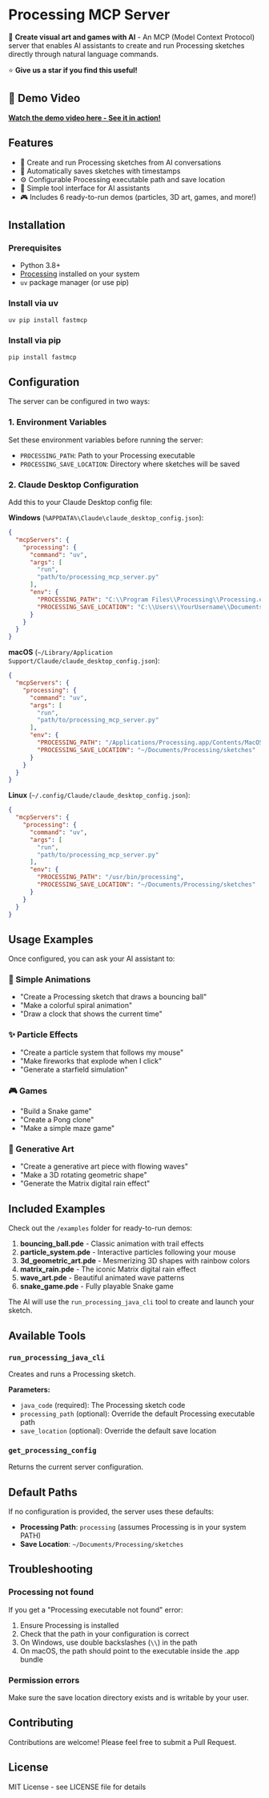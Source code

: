 # Processing MCP Server

🎨 **Create visual art and games with AI** - An MCP (Model Context Protocol) server that enables AI assistants to create and run Processing sketches directly through natural language commands.

⭐ **Give us a star if you find this useful!**

## 🎥 Demo Video

**[Watch the demo video here - See it in action!](https://www.loom.com/share/24a238aadb1c44acbf10fac17cddfe25)**

## Features

- 🚀 Create and run Processing sketches from AI conversations
- 💾 Automatically saves sketches with timestamps
- ⚙️ Configurable Processing executable path and save location
- 🤖 Simple tool interface for AI assistants
- 🎮 Includes 6 ready-to-run demos (particles, 3D art, games, and more!)

## Installation

### Prerequisites

- Python 3.8+
- [Processing](https://processing.org/download) installed on your system
- `uv` package manager (or use pip)

### Install via uv

```bash
uv pip install fastmcp
```

### Install via pip

```bash
pip install fastmcp
```

## Configuration

The server can be configured in two ways:

### 1. Environment Variables

Set these environment variables before running the server:

- `PROCESSING_PATH`: Path to your Processing executable
- `PROCESSING_SAVE_LOCATION`: Directory where sketches will be saved

### 2. Claude Desktop Configuration

Add this to your Claude Desktop config file:

**Windows** (`%APPDATA%\Claude\claude_desktop_config.json`):
```json
{
  "mcpServers": {
    "processing": {
      "command": "uv",
      "args": [
        "run",
        "path/to/processing_mcp_server.py"
      ],
      "env": {
        "PROCESSING_PATH": "C:\\Program Files\\Processing\\Processing.exe",
        "PROCESSING_SAVE_LOCATION": "C:\\Users\\YourUsername\\Documents\\Processing\\sketches"
      }
    }
  }
}
```

**macOS** (`~/Library/Application Support/Claude/claude_desktop_config.json`):
```json
{
  "mcpServers": {
    "processing": {
      "command": "uv",
      "args": [
        "run",
        "path/to/processing_mcp_server.py"
      ],
      "env": {
        "PROCESSING_PATH": "/Applications/Processing.app/Contents/MacOS/Processing",
        "PROCESSING_SAVE_LOCATION": "~/Documents/Processing/sketches"
      }
    }
  }
}
```

**Linux** (`~/.config/Claude/claude_desktop_config.json`):
```json
{
  "mcpServers": {
    "processing": {
      "command": "uv",
      "args": [
        "run",
        "path/to/processing_mcp_server.py"
      ],
      "env": {
        "PROCESSING_PATH": "/usr/bin/processing",
        "PROCESSING_SAVE_LOCATION": "~/Documents/Processing/sketches"
      }
    }
  }
}
```

## Usage Examples

Once configured, you can ask your AI assistant to:

### 🎯 Simple Animations
- "Create a Processing sketch that draws a bouncing ball"
- "Make a colorful spiral animation"
- "Draw a clock that shows the current time"

### ✨ Particle Effects
- "Create a particle system that follows my mouse"
- "Make fireworks that explode when I click"
- "Generate a starfield simulation"

### 🎮 Games
- "Build a Snake game"
- "Create a Pong clone"
- "Make a simple maze game"

### 🎨 Generative Art
- "Create a generative art piece with flowing waves"
- "Make a 3D rotating geometric shape"
- "Generate the Matrix digital rain effect"

## Included Examples

Check out the `/examples` folder for ready-to-run demos:

1. **bouncing_ball.pde** - Classic animation with trail effects
2. **particle_system.pde** - Interactive particles following your mouse
3. **3d_geometric_art.pde** - Mesmerizing 3D shapes with rainbow colors
4. **matrix_rain.pde** - The iconic Matrix digital rain effect
5. **wave_art.pde** - Beautiful animated wave patterns
6. **snake_game.pde** - Fully playable Snake game

The AI will use the `run_processing_java_cli` tool to create and launch your sketch.

## Available Tools

### `run_processing_java_cli`

Creates and runs a Processing sketch.

**Parameters:**
- `java_code` (required): The Processing sketch code
- `processing_path` (optional): Override the default Processing executable path
- `save_location` (optional): Override the default save location

### `get_processing_config`

Returns the current server configuration.

## Default Paths

If no configuration is provided, the server uses these defaults:

- **Processing Path**: `processing` (assumes Processing is in your system PATH)
- **Save Location**: `~/Documents/Processing/sketches`

## Troubleshooting

### Processing not found

If you get a "Processing executable not found" error:

1. Ensure Processing is installed
2. Check that the path in your configuration is correct
3. On Windows, use double backslashes (`\\`) in the path
4. On macOS, the path should point to the executable inside the .app bundle

### Permission errors

Make sure the save location directory exists and is writable by your user.

## Contributing

Contributions are welcome! Please feel free to submit a Pull Request.

## License

MIT License - see LICENSE file for details
